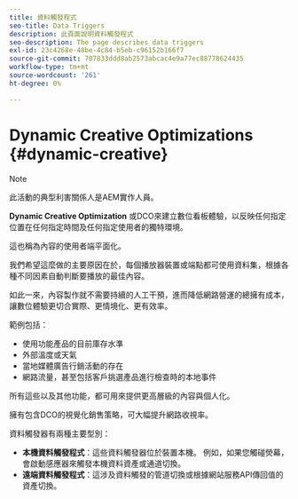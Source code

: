 ```yaml
---
title: 資料觸發程式
seo-title: Data Triggers
description: 此頁面說明資料觸發程式
seo-description: The page describes data triggers
exl-id: 23c4268e-48be-4c84-b5eb-c96152b166f7
source-git-commit: 707833ddd8ab2573abcac4e9a77ec88778624435
workflow-type: tm+mt
source-wordcount: '261'
ht-degree: 0%

---
```


# Dynamic Creative Optimizations {#dynamic-creative}

>[!NOTE]
>
>此活動的典型利害關係人是AEM實作人員。

**Dynamic Creative Optimization** 或DCO來建立數位看板體驗，以反映任何指定位置在任何指定時間及任何指定使用者的獨特環境。

這也稱為內容的使用者端平面化。

我們希望這麼做的主要原因在於，每個播放器裝置或端點都可使用資料集，根據各種不同因素自動判斷要播放的最佳內容。

如此一來，內容製作就不需要持續的人工干預，進而降低網路營運的總擁有成本，讓數位體驗更切合實際、更情境化、更有效率。

範例包括：

* 使用功能產品的目前庫存水準
* 外部溫度或天氣
* 當地媒體廣告行銷活動的存在
* 網路流量，甚至包括客戶挑選產品進行檢查時的本地事件

所有這些以及其他功能，都可用來提供更高層級的內容與個人化。

擁有包含DCO的視覺化銷售策略，可大幅提升網路收視率。

資料觸發器有兩種主要型別：

* **本機資料觸發程式**：這些資料觸發器位於裝置本機。 例如，如果您觸碰熒幕，會啟動感應器來觸發本機資料資產或通道切換。
* **遠端資料觸發程式**：這涉及資料觸發的管道切換或根據網站服務API傳回值的資產切換。
